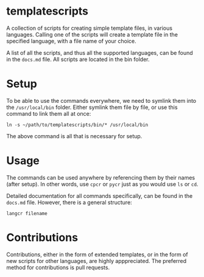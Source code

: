 # templatescripts

A collection of scripts for creating simple template files, in various languages. Calling one of the scripts will create a template file in the specified language, with a file name of your choice.

A list of all the scripts, and thus all the supported languages, can be found in the `docs.md` file. All scripts are located in the bin folder.

# Setup

To be able to use the commands everywhere, we need to symlink them into the `/usr/local/bin` folder. Either symlink them file by file, or use this command to link them all at once:

    ln -s ~/path/to/templatescripts/bin/* /usr/local/bin

The above command is all that is necessary for setup.

# Usage

The commands can be used anywhere by referencing them by their names (after setup). In other words, use `cpcr` or `pycr` just as you would use `ls` or `cd`.

Detailed documentation for all commands specifically, can be found in the `docs.md` file. However, there is a general structure:

    langcr filename

# Contributions

Contributions, either in the form of extended templates, or in the form of new scripts for other languages, are highly apppreciated. The preferred method for contributions is pull requests.
